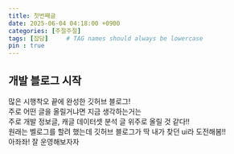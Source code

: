 ```yaml
---
title: 첫번째글
date: 2025-06-04 04:18:00 +0900
categories: [주절주절]
tags: [잡담]     # TAG names should always be lowercase
pin : true
---
```

## 개발 블로그 시작
많은 시행착오 끝에 완성한 깃허브 블로그!  
주로 어떤 글을 올릴거냐면 지금 생각하는거는  
주로 개발 정보글, 캐글 데이터셋 분석 글 위주로 올릴 것 같다!!  
원래는 벨로그를 할려 했는데 깃허브 블로그가 딱 내가 찾던 ui라 도전해봄!!  
아좌좌! 잘 운영해보자자  
